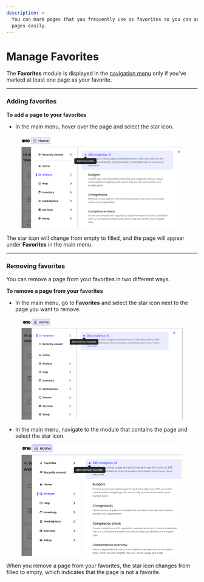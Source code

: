 ```yaml
---
description: >-
  You can mark pages that you frequently use as favorites so you can access such
  pages easily.
---
```


# Manage Favorites

The **Favorites** module is displayed in the [navigation menu](../using-the-client-portal/navigate-the-home-page.md#main-menu) only if you've marked at least one page as your favorite.

***

### Adding favorites

**To add a page to your favorites**

* In the main menu, hover over the page and select the star icon.&#x20;

<figure><img src="../.gitbook/assets/image (21) (1) (1).png" alt=""><figcaption></figcaption></figure>

The star icon will change from empty to filled, and the page will appear under **Favorites** in the main menu.

***

### Removing favorites

You can remove a page from your favorites in two different ways.

**To remove a page from your favorites**

* In the main menu, go to **Favorites** and select the star icon next to the page you want to remove.

<figure><img src="../.gitbook/assets/image (19) (1) (1).png" alt=""><figcaption></figcaption></figure>

* In the main menu, navigate to the module that contains the page and select the star icon.&#x20;

<figure><img src="../.gitbook/assets/image (20) (1) (1).png" alt=""><figcaption></figcaption></figure>

When you remove a page from your favorites, the star icon changes from filled to empty, which indicates that the page is not a favorite.&#x20;

